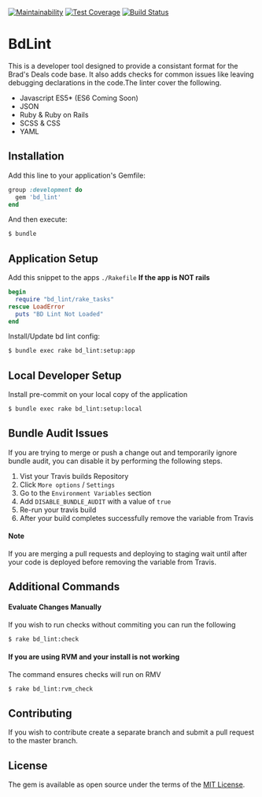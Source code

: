 [![Maintainability](https://api.codeclimate.com/v1/badges/765a8008543a6d0293df/maintainability)](https://codeclimate.com/github/shopsmart/bd_lint/maintainability)
[![Test Coverage](https://api.codeclimate.com/v1/badges/765a8008543a6d0293df/test_coverage)](https://codeclimate.com/github/shopsmart/bd_lint/test_coverage)
[![Build Status](https://travis-ci.org/shopsmart/bd_lint.svg?branch=master)](https://travis-ci.org/shopsmart/bd_lint)

# BdLint
This is a developer tool designed to provide a consistant format for the Brad's Deals code base. It also adds checks for common issues like leaving debugging declarations in the code.The linter cover the following.

- Javascript ES5* (ES6 Coming Soon)
- JSON
- Ruby & Ruby on Rails
- SCSS & CSS
- YAML

## Installation
Add this line to your application's Gemfile:

```ruby
group :development do
  gem 'bd_lint'
end
```

And then execute:
```bash
$ bundle
```

## Application Setup
Add this snippet to the apps `./Rakefile` **If the app is NOT rails**
```ruby
begin
  require "bd_lint/rake_tasks"
rescue LoadError
  puts "BD Lint Not Loaded"
end
```

Install/Update bd lint config:
```bash
$ bundle exec rake bd_lint:setup:app
```

## Local Developer Setup
Install pre-commit on your local copy of the application
```bash
$ bundle exec rake bd_lint:setup:local
```

## Bundle Audit Issues
If you are trying to merge or push a change out and temporarily ignore bundle audit, you can disable it by performing the following steps.

1. Vist your Travis builds Repository
2. Click `More options` / `Settings`
3. Go to the `Environment Variables` section
4. Add `DISABLE_BUNDLE_AUDIT` with a value of `true`
5. Re-run your travis build
6. After your build completes successfully remove the variable from Travis

#### Note
If you are merging a pull requests and deploying to staging wait until after your code is deployed before removing the variable from Travis.

## Additional Commands

#### Evaluate Changes Manually
If you wish to run checks without commiting you can run the following
```bash
$ rake bd_lint:check
```

#### If you are using RVM and your install is not working
The command ensures checks will run on RMV
```bash
$ rake bd_lint:rvm_check
```

## Contributing
If you wish to contribute create a separate branch and submit a pull request to the master branch.

## License
The gem is available as open source under the terms of the [MIT License](http://opensource.org/licenses/MIT).
